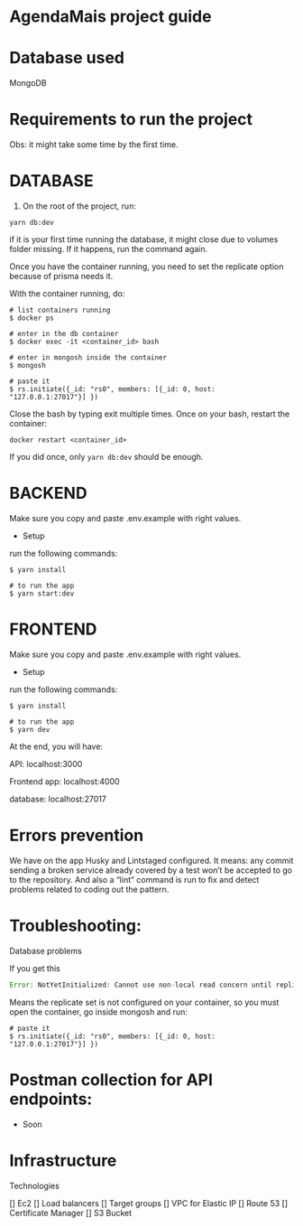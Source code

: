 # AgendaMais project guide

# **Database used**

MongoDB

# **Requirements to run the project**

Obs: it might take some time by the first time.

# **DATABASE**

1. On the root of the project, run:

```
yarn db:dev
```

if it is your first time running the database, it might close due to volumes folder missing. If it happens, run
the command again.

Once you have the container running, you need to set the replicate option because of prisma needs it.

With the container running, do:

```
# list containers running
$ docker ps

# enter in the db container
$ docker exec -it <container_id> bash

# enter in mongosh inside the container
$ mongosh

# paste it
$ rs.initiate({_id: "rs0", members: [{_id: 0, host: "127.0.0.1:27017"}] })
```

Close the bash by typing exit multiple times. Once on your bash, restart the container:

```
docker restart <container_id>
```

If you did once, only `yarn db:dev` should be enough.

# **BACKEND**

Make sure you copy and paste .env.example with right values.

- Setup

run the following commands:

```
$ yarn install

# to run the app
$ yarn start:dev
```

# **FRONTEND**

Make sure you copy and paste .env.example with right values.

- Setup

run the following commands:

```
$ yarn install

# to run the app
$ yarn dev
```

At the end, you will have:

API: localhost:3000

Frontend app: localhost:4000

database: localhost:27017

# **Errors prevention**

We have on the app Husky and Lintstaged configured. It means: any commit sending a broken service already covered by a test won’t be accepted to go to the repository. And also a “lint” command is run to fix and detect problems related to coding out the pattern.

# **Troubleshooting:**

Database problems

If you get this

```jsx
Error: NotYetInitialized: Cannot use non-local read concern until replica set is finished initializing.
```

Means the replicate set is not configured on your container, so you must open the container, go inside mongosh and run:

```
# paste it
$ rs.initiate({_id: "rs0", members: [{_id: 0, host: "127.0.0.1:27017"}] })
```

# **Postman collection for API endpoints:**

- Soon

# Infrastructure

Technologies

[] Ec2
  [] Load balancers
  [] Target groups
  [] VPC for Elastic IP
[] Route 53
[] Certificate Manager
[] S3 Bucket